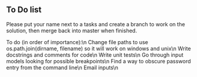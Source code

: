 ## To Do list

Please put your name next to a tasks and create a branch to work on the
solution, then merge back into master when finished.

To do (in order of importance):\n
Change file paths to use os.path.join(dirname, filename) so it will work on
    windows and unix\n
Write docstrings and comments for code\n
Write unit tests\n
Go through input models looking for possible breakpoints\n
Find a way to obscure password entry from the command line\n
Email inputs\n